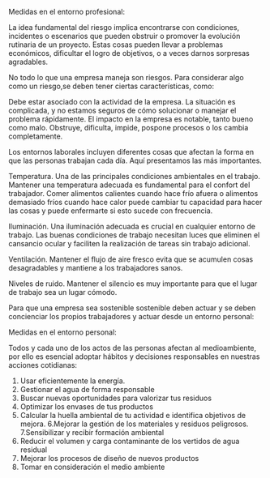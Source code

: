 Medidas en el entorno profesional:

La idea fundamental del riesgo implica encontrarse con condiciones, incidentes o escenarios que pueden obstruir o promover la evolución rutinaria de un proyecto. Estas cosas pueden llevar a problemas económicos, dificultar el logro de objetivos, o a veces darnos sorpresas agradables.

No todo lo que una empresa maneja son riesgos. Para considerar algo como un riesgo,se deben tener ciertas características, como:

Debe estar asociado con la actividad de la empresa.
La situación es complicada, y no estamos seguros de cómo solucionar o manejar el problema rápidamente.
El impacto en la empresa es notable, tanto bueno como malo.
Obstruye, dificulta, impide, pospone procesos o los cambia completamente.

Los entornos laborales incluyen diferentes cosas que afectan la forma en que las personas trabajan cada día. Aquí presentamos las más importantes.

Temperatura.
Una de las principales condiciones ambientales en el trabajo. Mantener una temperatura adecuada es fundamental para el confort del trabajador.   Comer alimentos calientes cuando hace frío afuera o alimentos demasiado fríos cuando hace calor puede cambiar tu capacidad para hacer las cosas y puede enfermarte si esto sucede con frecuencia.

Iluminación.
Una iluminación adecuada es crucial en cualquier entorno de trabajo. Las buenas condiciones de trabajo necesitan luces que eliminen el cansancio ocular y faciliten la realización de tareas sin trabajo adicional.

Ventilación.
Mantener el flujo de aire fresco evita que se acumulen cosas desagradables y mantiene a los trabajadores sanos.

Niveles de ruido.
Mantener el silencio es muy importante para que el lugar de trabajo sea un lugar cómodo. 

Para que una empresa sea sostenible sostenible deben actuar y se deben concienciar los propios trabajadores y actuar desde un entorno personal:

Medidas en el entorno personal:

Todos y cada uno de los actos de las personas afectan al medioambiente, por ello es esencial adoptar hábitos y decisiones responsables en nuestras acciones cotidianas:

1. Usar eficientemente la energía.
2. Gestionar el agua de forma responsable
3. Buscar nuevas oportunidades para valorizar tus residuos
4. Optimizar los envases de tus productos
5. Calcular la huella ambiental de tu actividad e identifica objetivos de mejora.
6.Mejorar la gestión de los materiales y residuos peligrosos.
7.Sensibilizar y recibir formación ambiental
8. Reducir el volumen y carga contaminante de los vertidos de agua residual
9. Mejorar los procesos de diseño de nuevos productos
10. Tomar en consideración el medio ambiente


